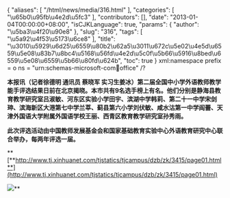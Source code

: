 {
    "aliases": [
        "/html/news/media/316.html"
    ],
    "categories": [
        "\u65b0\u95fb\u4e2d\u5fc3"
    ],
    "contributors": [],
    "date": "2013-01-04T00:00:00+08:00",
    "isCJKLanguage": true,
    "params": {
        "author": "\u5ba3\u4f20\u90e8"
    },
    "slug": "316",
    "tags": [
        "\u5a92\u4f53\u5173\u6ce8"
    ],
    "title": "\u3010\u5929\u6d25\u6559\u80b2\u62a5\u3011\u672c\u5e02\u4e5d\u6559\u5e08\u83b7\u8bc4\u5168\u56fd\u4e2d\u5c0f\u5b66\u5916\u8bed\u6559\u5e08\u6559\u5b66\u80fd\u624b",
    "toc": true
}
xml:namespace prefix = o ns = "urn:schemas-microsoft-com:office:office" /?

**本报讯（记者徐德明 通讯员 蔡晓军 实习生姜冰）第二届全国中小学外语教师教学能手评选结果日前在北京揭晓。本市共有9名选手榜上有名。他们分别是静海县教育教学研究室吕淑敏、河东区实验小学田宇、滨湖中学韩莉、第二十一中学宋剑珅、滨海新区大港第七中学兰莘、蓟县第六小学刘伏敏、咸水沽第一中学阎蕾、天津外国语大学附属外国语学校王丽、西青区教育教学研究室孙秀雨。**

**此次评选活动由中国教师发展基金会和国家基础教育实验中心外语教育研究中心联合举办，每两年评选一届。**

 **[**http://www.tj.xinhuanet.com/tjstatics/tjcampus/dzb/zk/3415/page01.html**](http://www.tj.xinhuanet.com/tjstatics/tjcampus/dzb/zk/3415/page01.html)

![](https://cdn.tfls.online/mirror/full/d9a33fa5a349fcdd769370a9f17aa4a7b91a87fa.jpg)**
